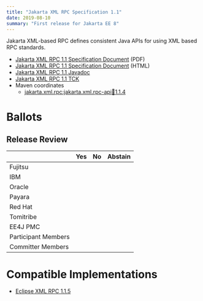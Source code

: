 ```yaml
---
title: "Jakarta XML RPC Specification 1.1"
date: 2019-08-10
summary: "First release for Jakarta EE 8"
---
```

Jakarta XML-based RPC defines consistent Java APIs for using XML based RPC standards.

* [Jakarta XML RPC 1.1 Specification Document](./xml-rpc-spec-1.1.pdf) (PDF)
* [Jakarta XML RPC 1.1 Specification Document](./xml-rpc-spec-1.1.html) (HTML)
* [Jakarta XML RPC 1.1 Javadoc](./apidocs)
* [Jakarta XML RPC 1.1 TCK](http://download.eclipse.org/jakartaee/xml-rpc/1.1/eclipse-xml-rpc-tck-1.1.0.zip)
* Maven coordinates
  * [jakarta.xml.rpc:jakarta.xml.rpc-api:jar:1.1.4](https://search.maven.org/artifact/jakarta.xml.rpc/jakarta.xml.rpc-api/1.1.4/jar)

# Ballots

## Release Review

|                       |  Yes    | No      | Abstain  |
|-----------------------|---------|---------|----------|
|Fujitsu                |         |         |          |
|IBM                    |         |         |          |
|Oracle                 |         |         |          |
|Payara                 |         |         |          |
|Red Hat                |         |         |          |
|Tomitribe              |         |         |          |
|EE4J PMC               |         |         |          |
|Participant Members    |         |         |          |
|Committer Members      |         |         |          |

# Compatible Implementations

* [Eclipse XML RPC 1.1.5](https://eclipse-ee4j.github.io/jax-rpc-ri/)
